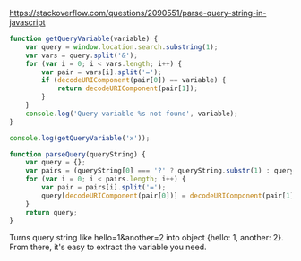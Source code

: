 https://stackoverflow.com/questions/2090551/parse-query-string-in-javascript


```js
function getQueryVariable(variable) {
    var query = window.location.search.substring(1);
    var vars = query.split('&');
    for (var i = 0; i < vars.length; i++) {
        var pair = vars[i].split('=');
        if (decodeURIComponent(pair[0]) == variable) {
            return decodeURIComponent(pair[1]);
        }
    }
    console.log('Query variable %s not found', variable);
}
```
```js
console.log(getQueryVariable('x'));
```

```js
function parseQuery(queryString) {
    var query = {};
    var pairs = (queryString[0] === '?' ? queryString.substr(1) : queryString).split('&');
    for (var i = 0; i < pairs.length; i++) {
        var pair = pairs[i].split('=');
        query[decodeURIComponent(pair[0])] = decodeURIComponent(pair[1] || '');
    }
    return query;
}
```
Turns query string like hello=1&another=2 into object {hello: 1, another: 2}. From there, it's easy to extract the variable you need.